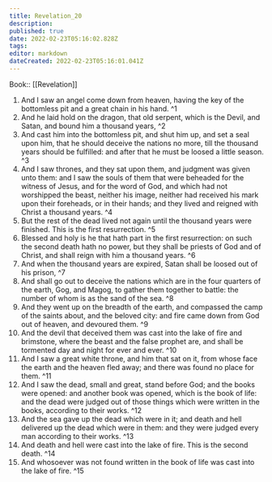 ```yaml
---
title: Revelation_20
description: 
published: true
date: 2022-02-23T05:16:02.828Z
tags: 
editor: markdown
dateCreated: 2022-02-23T05:16:01.041Z
---
```


 Book:: [[Revelation]]
 1. And I saw an angel come down from heaven, having the key of the bottomless pit and a great chain in his hand. ^1
 2. And he laid hold on the dragon, that old serpent, which is the Devil, and Satan, and bound him a thousand years, ^2
 3. And cast him into the bottomless pit, and shut him up, and set a seal upon him, that he should deceive the nations no more, till the thousand years should be fulfilled: and after that he must be loosed a little season. ^3
 4. And I saw thrones, and they sat upon them, and judgment was given unto them: and I saw the souls of them that were beheaded for the witness of Jesus, and for the word of God, and which had not worshipped the beast, neither his image, neither had received his mark upon their foreheads, or in their hands; and they lived and reigned with Christ a thousand years. ^4
 5. But the rest of the dead lived not again until the thousand years were finished. This is the first resurrection. ^5
 6. Blessed and holy is he that hath part in the first resurrection: on such the second death hath no power, but they shall be priests of God and of Christ, and shall reign with him a thousand years. ^6
 7. And when the thousand years are expired, Satan shall be loosed out of his prison, ^7
 8. And shall go out to deceive the nations which are in the four quarters of the earth, Gog, and Magog, to gather them together to battle: the number of whom is as the sand of the sea. ^8
 9. And they went up on the breadth of the earth, and compassed the camp of the saints about, and the beloved city: and fire came down from God out of heaven, and devoured them. ^9
 10. And the devil that deceived them was cast into the lake of fire and brimstone, where the beast and the false prophet are, and shall be tormented day and night for ever and ever. ^10
 11. And I saw a great white throne, and him that sat on it, from whose face the earth and the heaven fled away; and there was found no place for them. ^11
 12. And I saw the dead, small and great, stand before God; and the books were opened: and another book was opened, which is the book of life: and the dead were judged out of those things which were written in the books, according to their works. ^12
 13. And the sea gave up the dead which were in it; and death and hell delivered up the dead which were in them: and they were judged every man according to their works. ^13
 14. And death and hell were cast into the lake of fire. This is the second death. ^14
 15. And whosoever was not found written in the book of life was cast into the lake of fire. ^15
